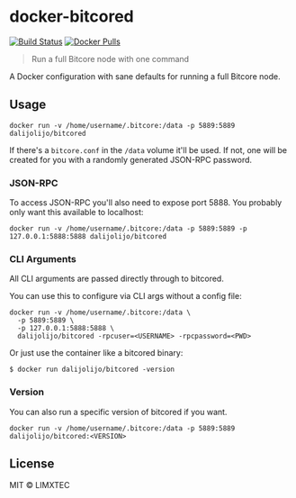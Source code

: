 
# docker-bitcored

[![Build Status](https://travis-ci.org/dalijolijo/docker-bitcored.svg?branch=master)](https://travis-ci.org/dalijolijo/docker-bitcored)
[![Docker Pulls](https://img.shields.io/docker/pulls/dalijolijo/bitcored.svg)](https://hub.docker.com/r/dalijolijo/bitcored)

> Run a full Bitcore node with one command

A Docker configuration with sane defaults for running a full
Bitcore node.

## Usage

```
docker run -v /home/username/.bitcore:/data -p 5889:5889 dalijolijo/bitcored
```

If there's a `bitcore.conf` in the `/data` volume it'll be used. If not, one will be created for you with a randomly generated JSON-RPC password.

### JSON-RPC

To access JSON-RPC you'll also need to expose port 5888. You probably only want this available to localhost:

```
docker run -v /home/username/.bitcore:/data -p 5889:5889 -p 127.0.0.1:5888:5888 dalijolijo/bitcored
```

### CLI Arguments

All CLI arguments are passed directly through to bitcored.

You can use this to configure via CLI args without a config file:

```
docker run -v /home/username/.bitcore:/data \
  -p 5889:5889 \
  -p 127.0.0.1:5888:5888 \
  dalijolijo/bitcored -rpcuser=<USERNAME> -rpcpassword=<PWD>
```

Or just use the container like a bitcored binary:

```
$ docker run dalijolijo/bitcored -version
```

### Version

You can also run a specific version of bitcored if you want.

```
docker run -v /home/username/.bitcore:/data -p 5889:5889 dalijolijo/bitcored:<VERSION>
```

## License

MIT © LIMXTEC
